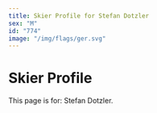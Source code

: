 ```yaml
---
title: Skier Profile for Stefan Dotzler
sex: "M"
id: "774"
image: "/img/flags/ger.svg" 
---
```


# Skier Profile

This page is for: Stefan Dotzler.
    